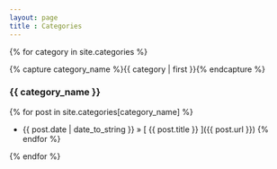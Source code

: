 ```yaml
---
layout: page
title : Categories
---
```


{% for category in site.categories %}

{% capture category_name %}{{ category | first }}{% endcapture %}

<h3>{{ category_name }} </h3>
   
{% for post in site.categories[category_name] %}
 * {{ post.date | date_to_string }} &raquo; [ {{ post.title }} ]({{ post.url }})
{% endfor %}

{% endfor %}
